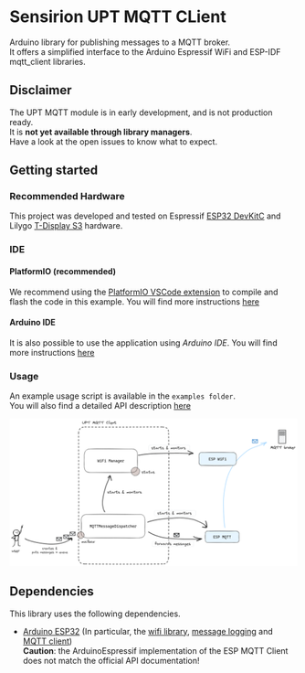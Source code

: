 # Sensirion UPT MQTT CLient

Arduino library for publishing messages to a MQTT broker.   
It offers a simplified interface to the Arduino Espressif WiFi and ESP-IDF mqtt_client libraries.

## Disclaimer
The UPT MQTT module is in early development, and is not production ready.  
It is **not yet available through library managers**.  
Have a look at the open issues to know what to expect. 

## Getting started

### Recommended Hardware

This project was developed and tested on Espressif [ESP32 DevKitC](https://www.espressif.com/en/products/devkits/esp32-devkitc) and Lilygo [T-Display S3](https://www.lilygo.cc/products/t-display-s3) hardware.

### IDE

#### PlatformIO (recommended)
We recommend using the [PlatformIO VSCode extension](https://platformio.org/platformio-ide) to compile and flash the code in this example. 
You will find more instructions [here](documentation/platformio_usage.md)

#### Arduino IDE
It is also possible to use the application using *Arduino IDE*.
You will find more instructions [here](documentation/arduino_ide_usage.md)

### Usage
An example usage script is available in the `examples folder`.  
You will also find a detailed API description [here](documentation/api_reference.md)

![overview_schema](documentation/SchemaUPT_MQTT.png)

## Dependencies

This library uses the following dependencies.

* [Arduino ESP32](https://docs.espressif.com/projects/arduino-esp32/en/latest/getting_started.html#about-arduino-esp32) (In particular, the [wifi library](https://docs.espressif.com/projects/arduino-esp32/en/latest/api/wifi.html), [message logging](https://docs.espressif.com/projects/esp-idf/en/latest/esp32/api-reference/system/log.html) and [MQTT client](https://docs.espressif.com/projects/esp-idf/en/latest/esp32/api-reference/protocols/mqtt.html#api-reference))  
__Caution__: the ArduinoEspressif implementation of the ESP MQTT Client does not match the official API documentation!

